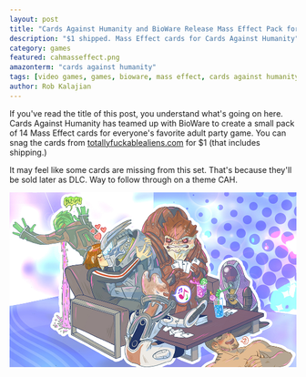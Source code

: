 ```yaml
---
layout: post
title: "Cards Against Humanity and BioWare Release Mass Effect Pack for $1"
description: "$1 shipped. Mass Effect cards for Cards Against Humanity"
category: games
featured: cahmasseffect.png
amazonterm: "cards against humanity"
tags: [video games, games, bioware, mass effect, cards against humanity]
author: Rob Kalajian
---
```


If you've read the title of this post, you understand what's going on here. Cards Against Humanity has teamed up with BioWare to create a small pack of 14 Mass Effect cards for everyone's favorite adult party game. You can snag the cards from [totallyfuckablealiens.com](https://totallyfuckablealiens.com/) for $1 (that includes shipping.)

It may feel like some cards are missing from this set. That's because they'll be sold later as DLC. Way to follow through on a theme CAH.

![Mass Effect](/images/cah/masseffect.jpg)
